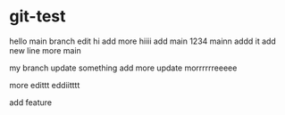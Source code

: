 # git-test
hello main branch edit
hi add more hiiii
add main 1234
mainn addd it
add new line
more main 







my branch update something
add more update  morrrrrreeeee


more edittt
eddiitttt



add feature









